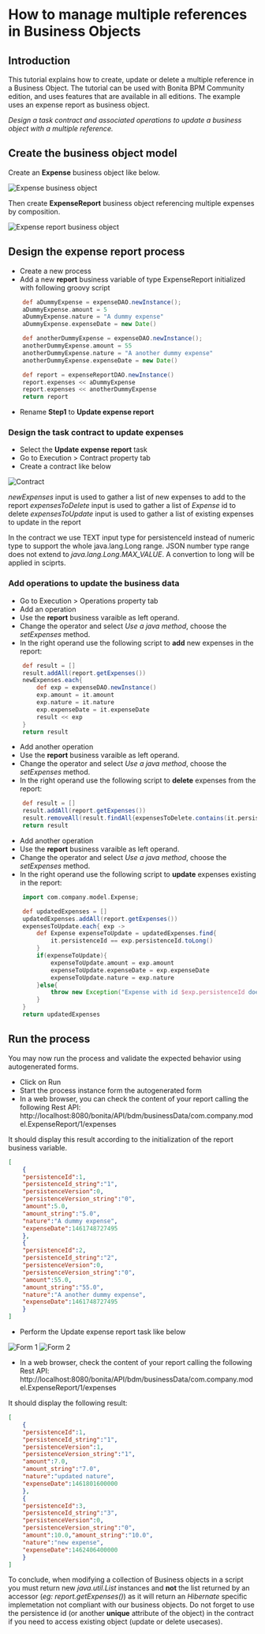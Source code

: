 # How to manage multiple references in Business Objects

## Introduction


This tutorial explains how to create, update or delete a multiple reference in a Business Object. The tutorial can be used with Bonita BPM Community edition, and uses features that are available in all editions. The example uses an expense report as business object.


_Design a task contract and associated operations to update a business object with a multiple reference._

## Create the business object model

Create an **Expense** business object like below.

![Expense business object](images/bdm-tuto/bdm-expense.png)<!--{.img-responsive}-->

Then create **ExpenseReport** business object referencing multiple expenses by composition.

![Expense report business object](images/bdm-tuto/bdm-expense-report.png "Expense report business object")<!--{.img-responsive}-->

## Design the expense report process

* Create a new  process
* Add a new **report** business variable of type ExpenseReport initialized with following groovy script

```groovy
	def aDummyExpense = expenseDAO.newInstance();
	aDummyExpense.amount = 5
	aDummyExpense.nature = "A dummy expense"
	aDummyExpense.expenseDate = new Date()

	def anotherDummyExpense = expenseDAO.newInstance();
	anotherDummyExpense.amount = 55
	anotherDummyExpense.nature = "A another dummy expense"
	anotherDummyExpense.expenseDate = new Date()

	def report = expenseReportDAO.newInstance()
	report.expenses << aDummyExpense
	report.expenses << anotherDummyExpense
	return report
```
* Rename **Step1** to **Update expense report**

### Design the task contract to update expenses

* Select the **Update expense report** task
* Go to Execution > Contract property tab
* Create a contract like below

![Contract](images/bdm-tuto/contract.png "Contract")<!--{.img-responsive}-->

 _newExpenses_ input is used to gather a list of new expenses to add to the report
 _expensesToDelete_ input is used to gather a list of *Expense* id to delete
 _expensesToUpdate_ input is used to gather a list of existing expenses to update in the report

In the contract we use TEXT input type for persistenceId instead of numeric type to support the whole java.lang.Long range.
JSON number type range does not extend to _java.lang.Long.MAX_VALUE_. A convertion to long will be applied in sciprts.

### Add operations to update the business data

* Go to Execution > Operations property tab
* Add an operation
* Use the **report** business varaible as left operand.
* Change the operator and select _Use a java  method_, choose the _setExpenses_ method.
* In the right operand use the following script to **add** new expenses in the report:
 
```groovy
	def result = []
	result.addAll(report.getExpenses())
	newExpenses.each{
		def exp = expenseDAO.newInstance()
		exp.amount = it.amount
		exp.nature = it.nature
		exp.expenseDate = it.expenseDate
		result << exp
	}
	return result
```
* Add another operation
* Use the **report** business varaible as left operand.
* Change the operator and select _Use a java  method_, choose the _setExpenses_ method.
* In the right operand use the following script to **delete** expenses from the report:

```groovy
	def result = []
	result.addAll(report.getExpenses())
	result.removeAll(result.findAll{expensesToDelete.contains(it.persistenceId.toString())})
	return result
```
* Add another operation
* Use the **report** business varaible as left operand.
* Change the operator and select _Use a java  method_, choose the _setExpenses_ method.
* In the right operand use the following script to **update** expenses existing in the report:

```groovy
	import com.company.model.Expense;

	def updatedExpenses = []
	updatedExpenses.addAll(report.getExpenses())
	expensesToUpdate.each{ exp ->
		def Expense expenseToUpdate = updatedExpenses.find{
			it.persistenceId == exp.persistenceId.toLong()
		}
		if(expenseToUpdate){
			expenseToUpdate.amount = exp.amount
			expenseToUpdate.expenseDate = exp.expenseDate
			expenseToUpdate.nature = exp.nature
		}else{
			throw new Exception("Expense with id $exp.persistenceId does not exists.")
		}
	}
	return updatedExpenses
```
## Run the process
You may now run the process and validate the expected behavior using autogenerated forms.

* Click on Run
* Start the process instance form the autogenerated form
* In a web browser, you can check the content of your report calling the following Rest API:
http://localhost:8080/bonita/API/bdm/businessData/com.company.model.ExpenseReport/1/expenses

It should display this result according to the initialization of the report business variable.
```json
[
	{
	"persistenceId":1,
	"persistenceId_string":"1",
	"persistenceVersion":0,
	"persistenceVersion_string":"0",
	"amount":5.0,
	"amount_string":"5.0",
	"nature":"A dummy expense",
	"expenseDate":1461748727495
	},
	{
	"persistenceId":2,
	"persistenceId_string":"2",
	"persistenceVersion":0,
	"persistenceVersion_string":"0",
	"amount":55.0,
	"amount_string":"55.0",
	"nature":"A another dummy expense",
	"expenseDate":1461748727495
	}
]
```

* Perform the Update expense report task like below

![Form 1](images/bdm-tuto/form1.png)<!--{.img-responsive}-->
![Form 2](images/bdm-tuto/form-2.png)<!--{.img-responsive}-->

* In a web browser, check the content of your report calling the following Rest API: 
http://localhost:8080/bonita/API/bdm/businessData/com.company.model.ExpenseReport/1/expenses

It should display the following result:
```json
[
	{
	"persistenceId":1,
	"persistenceId_string":"1",
	"persistenceVersion":1,
	"persistenceVersion_string":"1",
	"amount":7.0,
	"amount_string":"7.0",
	"nature":"updated nature",
	"expenseDate":1461801600000
	},
	{
	"persistenceId":3,
	"persistenceId_string":"3",
	"persistenceVersion":0,
	"persistenceVersion_string":"0",
	"amount":10.0,"amount_string":"10.0",
	"nature":"new expense",
	"expenseDate":1462406400000
	}
]
```

To conclude, when modifying a collection of Business objects in a script you must return new _java.util.List_ instances and **not** the list returned by an accessor (_eg: report.getExpenses()_) as it will return an _Hibernate_ specific implemetation not compliant with our business objects.
Do not forget to use the persistence id (or another **unique** attribute of the object) in the contract if you need to access existing object (update or delete usecases).

